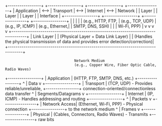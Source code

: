 +-----------------+     +-----------------+     +-----------------+     +-----------------+
|   Application   | <--> |    Transport    | <--> |     Internet    | <--> |    Network      |
|     Layer       |     |      Layer      |     |      Layer      |     |     Interface   |
+-----------------+     +-----------------+     +-----------------+     +-----------------+
        |                       |                       |                       |
        |   (e.g., HTTP, FTP,   |   (e.g., TCP, UDP)  |   (e.g., IP, ICMP)  |   (e.g., Ethernet,|
        |    SMTP, DNS, SSH)   |                       |                       |     Wi-Fi, PPP)   |
        v                       v                       v                       v
+-------------------------------------------------------------------------------------+
|                                   Link Layer                                      |
|                               (Physical Layer + Data Link Layer)                  |
|   (Handles the physical transmission of data and provides error detection/correction)|
+-------------------------------------------------------------------------------------+

                                    Network Medium
                                    (e.g., Copper Wire, Fiber Optic Cable, Radio Waves)




+-----------------+
|   Application   |  (HTTP, FTP, SMTP, DNS, etc.)
+-----------------+
        ^
        | Data
        v
+-----------------+
|    Transport    |  (TCP, UDP) - Provides reliable/unreliable,
+-----------------+    connection-oriented/connectionless data transfer
        ^
        | Segments/Datagrams
        v
+-----------------+
|     Internet    |  (IP, ICMP) - Handles addressing and routing
+-----------------+
        ^
        | Packets
        v
+-----------------+
|   Network Access|  (Ethernet, Wi-Fi, PPP) - Physical connection
+-----------------+    to the network medium
        ^
        | Frames
        v
+-----------------+
|    Physical     |  (Cables, Connectors, Radio Waves) - Transmits
+-----------------+    raw bits
